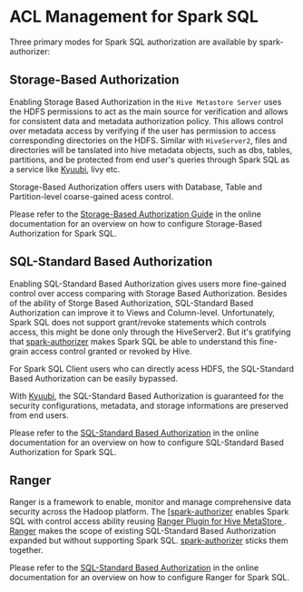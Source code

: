 # ACL Management for Spark SQL

Three primary modes for Spark SQL authorization are available by spark-authorizer:

## Storage-Based Authorization
    
Enabling Storage Based Authorization in the `Hive Metastore Server` uses the HDFS permissions to act as the main source for verification and allows for consistent data and metadata authorization policy. This allows control over metadata access by verifying if the user has permission to access corresponding directories on the HDFS. Similar with `HiveServer2`, files and directories will be tanslated into hive metadata objects, such as dbs, tables, partitions, and be protected from end user's queries through Spark SQL as a service like [Kyuubi](https://github.com/yaooqinn/kyuubi), livy etc.

Storage-Based Authorization offers users with Database, Table and Partition-level coarse-gained acess control.

Please refer to the [Storage-Based Authorization Guide](storage_based_authorization.md) in the online documentation for an overview on how to configure Storage-Based Authorization for Spark SQL.

## SQL-Standard Based Authorization

Enabling SQL-Standard Based Authorization gives users more fine-gained control over access comparing with Storage Based Authorization. Besides of the ability of Storge Based Authorization,  SQL-Standard Based Authorization can improve it to Views and Column-level. Unfortunately, Spark SQL does not support grant/revoke statements which controls access, this might be done only through the  HiveServer2. But it's gratifying that [spark-authorizer](https://github.com/yaooqinn/spark-authorizer) makes Spark SQL be able to understand this fine-grain access control granted or revoked by Hive.

For Spark SQL Client users who can directly acess HDFS, the SQL-Standard Based Authorization can be easily bypassed.

With [Kyuubi](https://github.com/yaooqinn/kyuubi), the SQL-Standard Based Authorization is guaranteed for the security configurations, metadata, and storage informations are preserved from end users.

Please refer to the [SQL-Standard Based Authorization](sql_std_based_authorization.md) in the online documentation for an overview on how to configure SQL-Standard Based Authorization for Spark SQL.

## Ranger

Ranger is a framework to enable, monitor and manage comprehensive data security across the Hadoop platform. The [[spark-authorizer](https://github.com/yaooqinn/spark-authorizer) enables Spark SQL with control access ability reusing [Ranger Plugin for Hive MetaStore
](https://cwiki.apache.org/confluence/display/RANGER/Ranger+Plugin+for+Hive+MetaStore). [Ranger](https://ranger.apache.org/) makes the scope of existing SQL-Standard Based Authorization expanded but without supporting Spark SQL. [spark-authorizer](https://github.com/yaooqinn/spark-authorizer) sticks them together.

Please refer to the [SQL-Standard Based Authorization](sql_std_based_authorization.md) in the online documentation for an overview on how to configure Ranger for Spark SQL.
